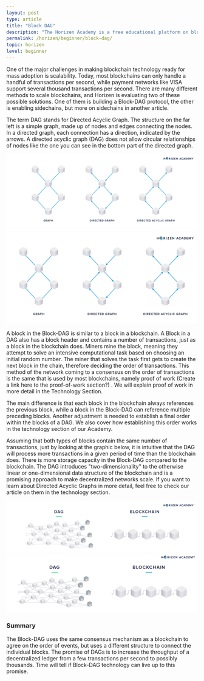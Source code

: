 ```yaml
---
layout: post
type: article
title: "Block DAG"
description: "The Horizen Academy is a free educational platform on blockchain technology, cryptocurrency, and privacy. In this article, we explain what a DAG is and why we chose this direction for our project, at a beginner level."
permalink: /horizen/beginner/block-dag/
topic: horizen
level: beginner
---
```


One of the major challenges in making blockchain technology ready for mass adoption is scalability. Today, most blockchains can only handle a handful of transactions per second, while payment networks like VISA support several thousand transactions per second. There are many different methods to scale blockchains, and Horizen is evaluating two of these possible solutions. One of them is building a Block-DAG protocol, the other is enabling sidechains, but more on sidechains in another article.

The term DAG stands for Directed Acyclic Graph. The structure on the far left is a simple graph, made up of nodes and edges connecting the nodes. In a directed graph, each connection has a direction, indicated by the arrows. A directed acyclic graph (DAG) does not allow circular relationships of nodes like the one you can see in the bottom part of the directed graph.

![DAG](/assets/post_files/horizen/beginner/block-dag/dag_D.jpg)
![DAG](/assets/post_files/horizen/beginner/block-dag/dag_M.jpg)

A block in the Block-DAG is similar to a block in a blockchain. A Block in a DAG also has a block header and contains a number of transactions, just as a block in the blockchain does. Miners mine the block, meaning they attempt to solve an intensive computational task based on choosing an initial random number. The miner that solves the task first gets to create the next block in the chain, therefore deciding the order of transactions. This method of the network coming to a consensus on the order of transactions is the same that is used by most blockchains, namely proof of work (Create a link here to the proof-of-work section?) . We will explain proof of work in more detail in the Technology Section.

The main difference is that each block in the blockchain always references the previous block, while a block in the Block-DAG can reference multiple preceding blocks. Another adjustment is needed to establish a final order within the blocks of a DAG. We also cover how establishing this order works in the technology section of our Academy.

Assuming that both types of blocks contain the same number of transactions, just by looking at the graphic below, it is intuitive that the DAG will process more transactions in a given period of time than the blockchain does. There is more storage capacity in the Block-DAG compared to the blockchain. The DAG introduces "two-dimensionality" to the otherwise linear or one-dimensional data structure of the blockchain and is a promising approach to make decentralized networks scale. If you want to learn about Directed Acyclic Graphs in more detail, feel free to check our article on them in the technology section.

![DAG Blockchain](/assets/post_files/horizen/beginner/block-dag/chain_dag_D.jpg)
![DAG Blockchain](/assets/post_files/horizen/beginner/block-dag/chain_dag_M.jpg)

### Summary

The Block-DAG uses the same consensus mechanism as a blockchain to agree on the order of events, but uses a different structure to connect the individual blocks. The promise of DAGs is to increase the throughput of a decentralized ledger from a few transactions per second to possibly thousands. Time will tell if Block-DAG technology can live up to this promise.
